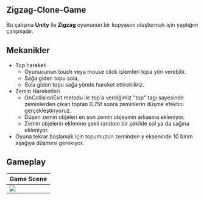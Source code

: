 ## Zigzag-Clone-Game
Bu çalışma **Unity** ile **Zigzag** oyununun bir kopyasını oluşturmak için yaptığım çalışmadır.

## Mekanikler
  * Top hareketi
    * Oyunucunun touch veya mouse click işlemleri topa yön verebilir.
    * Sağa giden topu sola,
    * Sola giden topu sağa yönde hareket ettirebiliriz.
  * Zemin Hareketleri
    * OnCollisionExit metodu ile top'a verdiğimiz "top" tagı sayesinde zeminlerden çıkan toptan 0.75f sonra zeminlerin düşme efektini gerçekleştiriyoruz.
    * Düşen zemin objeleri en son zemin objesinin arkasına ekleniyor.
    * Zemin objelerin eklenme şekli random bir şekilde sol ya da sağına ekleniyor.
  * Oyuna tekrar başlamak için topumuzun zeminden y ekseninde 10 birim aşağıya düşmesi gerekiyor.

## Gameplay
Game Scene |
------------ | 
![](VideosAndPhotos/zigzagKlip.gif) |


